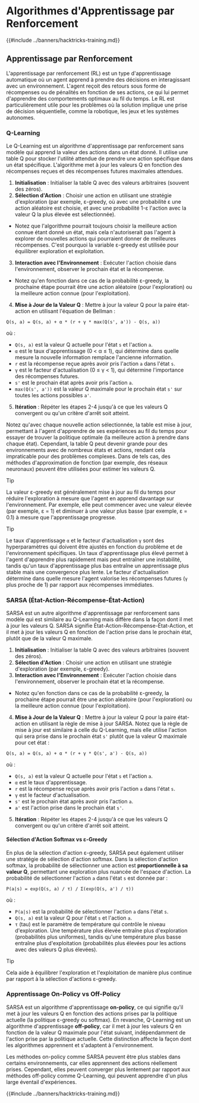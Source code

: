 # Algorithmes d'Apprentissage par Renforcement

{{#include ../banners/hacktricks-training.md}}

## Apprentissage par Renforcement

L'apprentissage par renforcement (RL) est un type d'apprentissage automatique où un agent apprend à prendre des décisions en interagissant avec un environnement. L'agent reçoit des retours sous forme de récompenses ou de pénalités en fonction de ses actions, ce qui lui permet d'apprendre des comportements optimaux au fil du temps. Le RL est particulièrement utile pour les problèmes où la solution implique une prise de décision séquentielle, comme la robotique, les jeux et les systèmes autonomes.

### Q-Learning

Le Q-Learning est un algorithme d'apprentissage par renforcement sans modèle qui apprend la valeur des actions dans un état donné. Il utilise une table Q pour stocker l'utilité attendue de prendre une action spécifique dans un état spécifique. L'algorithme met à jour les valeurs Q en fonction des récompenses reçues et des récompenses futures maximales attendues.
1. **Initialisation** : Initialiser la table Q avec des valeurs arbitraires (souvent des zéros).
2. **Sélection d'Action** : Choisir une action en utilisant une stratégie d'exploration (par exemple, ε-greedy, où avec une probabilité ε une action aléatoire est choisie, et avec une probabilité 1-ε l'action avec la valeur Q la plus élevée est sélectionnée).
- Notez que l'algorithme pourrait toujours choisir la meilleure action connue étant donné un état, mais cela n'autoriserait pas l'agent à explorer de nouvelles actions qui pourraient donner de meilleures récompenses. C'est pourquoi la variable ε-greedy est utilisée pour équilibrer exploration et exploitation.
3. **Interaction avec l'Environnement** : Exécuter l'action choisie dans l'environnement, observer le prochain état et la récompense.
- Notez qu'en fonction dans ce cas de la probabilité ε-greedy, la prochaine étape pourrait être une action aléatoire (pour l'exploration) ou la meilleure action connue (pour l'exploitation).
4. **Mise à Jour de la Valeur Q** : Mettre à jour la valeur Q pour la paire état-action en utilisant l'équation de Bellman :
```plaintext
Q(s, a) = Q(s, a) + α * (r + γ * max(Q(s', a')) - Q(s, a))
```
où :
- `Q(s, a)` est la valeur Q actuelle pour l'état `s` et l'action `a`.
- `α` est le taux d'apprentissage (0 < α ≤ 1), qui détermine dans quelle mesure la nouvelle information remplace l'ancienne information.
- `r` est la récompense reçue après avoir pris l'action `a` dans l'état `s`.
- `γ` est le facteur d'actualisation (0 ≤ γ < 1), qui détermine l'importance des récompenses futures.
- `s'` est le prochain état après avoir pris l'action `a`.
- `max(Q(s', a'))` est la valeur Q maximale pour le prochain état `s'` sur toutes les actions possibles `a'`.
5. **Itération** : Répéter les étapes 2-4 jusqu'à ce que les valeurs Q convergent ou qu'un critère d'arrêt soit atteint.

Notez qu'avec chaque nouvelle action sélectionnée, la table est mise à jour, permettant à l'agent d'apprendre de ses expériences au fil du temps pour essayer de trouver la politique optimale (la meilleure action à prendre dans chaque état). Cependant, la table Q peut devenir grande pour des environnements avec de nombreux états et actions, rendant cela impraticable pour des problèmes complexes. Dans de tels cas, des méthodes d'approximation de fonction (par exemple, des réseaux neuronaux) peuvent être utilisées pour estimer les valeurs Q.

> [!TIP]
> La valeur ε-greedy est généralement mise à jour au fil du temps pour réduire l'exploration à mesure que l'agent en apprend davantage sur l'environnement. Par exemple, elle peut commencer avec une valeur élevée (par exemple, ε = 1) et diminuer à une valeur plus basse (par exemple, ε = 0.1) à mesure que l'apprentissage progresse.

> [!TIP]
> Le taux d'apprentissage `α` et le facteur d'actualisation `γ` sont des hyperparamètres qui doivent être ajustés en fonction du problème et de l'environnement spécifiques. Un taux d'apprentissage plus élevé permet à l'agent d'apprendre plus rapidement mais peut entraîner une instabilité, tandis qu'un taux d'apprentissage plus bas entraîne un apprentissage plus stable mais une convergence plus lente. Le facteur d'actualisation détermine dans quelle mesure l'agent valorise les récompenses futures (`γ` plus proche de 1) par rapport aux récompenses immédiates.

### SARSA (État-Action-Récompense-État-Action)

SARSA est un autre algorithme d'apprentissage par renforcement sans modèle qui est similaire au Q-Learning mais diffère dans la façon dont il met à jour les valeurs Q. SARSA signifie État-Action-Récompense-État-Action, et il met à jour les valeurs Q en fonction de l'action prise dans le prochain état, plutôt que de la valeur Q maximale.
1. **Initialisation** : Initialiser la table Q avec des valeurs arbitraires (souvent des zéros).
2. **Sélection d'Action** : Choisir une action en utilisant une stratégie d'exploration (par exemple, ε-greedy).
3. **Interaction avec l'Environnement** : Exécuter l'action choisie dans l'environnement, observer le prochain état et la récompense.
- Notez qu'en fonction dans ce cas de la probabilité ε-greedy, la prochaine étape pourrait être une action aléatoire (pour l'exploration) ou la meilleure action connue (pour l'exploitation).
4. **Mise à Jour de la Valeur Q** : Mettre à jour la valeur Q pour la paire état-action en utilisant la règle de mise à jour SARSA. Notez que la règle de mise à jour est similaire à celle du Q-Learning, mais elle utilise l'action qui sera prise dans le prochain état `s'` plutôt que la valeur Q maximale pour cet état :
```plaintext
Q(s, a) = Q(s, a) + α * (r + γ * Q(s', a') - Q(s, a))
```
où :
- `Q(s, a)` est la valeur Q actuelle pour l'état `s` et l'action `a`.
- `α` est le taux d'apprentissage.
- `r` est la récompense reçue après avoir pris l'action `a` dans l'état `s`.
- `γ` est le facteur d'actualisation.
- `s'` est le prochain état après avoir pris l'action `a`.
- `a'` est l'action prise dans le prochain état `s'`.
5. **Itération** : Répéter les étapes 2-4 jusqu'à ce que les valeurs Q convergent ou qu'un critère d'arrêt soit atteint.

#### Sélection d'Action Softmax vs ε-Greedy

En plus de la sélection d'action ε-greedy, SARSA peut également utiliser une stratégie de sélection d'action softmax. Dans la sélection d'action softmax, la probabilité de sélectionner une action est **proportionnelle à sa valeur Q**, permettant une exploration plus nuancée de l'espace d'action. La probabilité de sélectionner l'action `a` dans l'état `s` est donnée par :
```plaintext
P(a|s) = exp(Q(s, a) / τ) / Σ(exp(Q(s, a') / τ))
```
où :
- `P(a|s)` est la probabilité de sélectionner l'action `a` dans l'état `s`.
- `Q(s, a)` est la valeur Q pour l'état `s` et l'action `a`.
- `τ` (tau) est le paramètre de température qui contrôle le niveau d'exploration. Une température plus élevée entraîne plus d'exploration (probabilités plus uniformes), tandis qu'une température plus basse entraîne plus d'exploitation (probabilités plus élevées pour les actions avec des valeurs Q plus élevées).

> [!TIP]
> Cela aide à équilibrer l'exploration et l'exploitation de manière plus continue par rapport à la sélection d'actions ε-greedy.

### Apprentissage On-Policy vs Off-Policy

SARSA est un algorithme d'apprentissage **on-policy**, ce qui signifie qu'il met à jour les valeurs Q en fonction des actions prises par la politique actuelle (la politique ε-greedy ou softmax). En revanche, Q-Learning est un algorithme d'apprentissage **off-policy**, car il met à jour les valeurs Q en fonction de la valeur Q maximale pour l'état suivant, indépendamment de l'action prise par la politique actuelle. Cette distinction affecte la façon dont les algorithmes apprennent et s'adaptent à l'environnement.

Les méthodes on-policy comme SARSA peuvent être plus stables dans certains environnements, car elles apprennent des actions réellement prises. Cependant, elles peuvent converger plus lentement par rapport aux méthodes off-policy comme Q-Learning, qui peuvent apprendre d'un plus large éventail d'expériences.

{{#include ../banners/hacktricks-training.md}}

